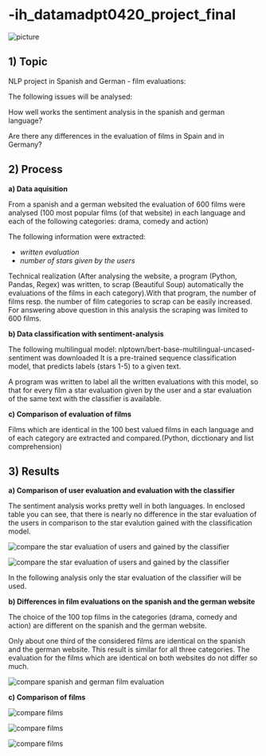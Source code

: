 # -ih_datamadpt0420_project_final

![picture](./charts/film-4208954_640.jpg)

## 1) Topic

NLP project in Spanish and German - film evaluations:

The following issues will be analysed:

How well works the sentiment analysis in the spanish and german language?

Are there any differences in the evaluation of films in Spain and in Germany?


## 2) Process

**a) Data aquisition**

From a spanish and a german websited the evaluation of 600 films were analysed (100 most popular films (of that website) in each language and each of the following categories: drama, comedy and action)

The following information were extracted:

* _written evaluation_
* _number of stars given by the users_ 

Technical realization (After analysing the website, a program (Python, Pandas, Regex) was written, to scrap (Beautiful Soup) automatically the evaluations of the films in each category).With that program, the number of films resp. the number of film categories to scrap can be easily increased. For answering above question in this analysis the scraping was limited to 600 films. 

**b) Data classification with sentiment-analysis**

The following multilingual model:  nlptown/bert-base-multilingual-uncased-sentiment was downloaded 
It is a pre-trained sequence classification model, that predicts labels (stars 1-5) to a given text. 

A program was written to label all the written evaluations with this model, so that for every film a star evaluation given by the user and a star evaluation of the same
text with the classifier is available. 

**c) Comparison of evaluation of films**

Films which are identical in the 100 best valued films in each language and of each category are extracted and compared.(Python, dicctionary and list comprehension)

## 3) Results

**a) Comparison of user evaluation and evaluation with the classifier**

The sentiment analysis works pretty well in both languages. In enclosed table you can see, that there is nearly no difference in the star evaluation of the users 
in comparison to the star evalution gained with the classification model. 


![compare the star evaluation of users and gained by the classifier](./charts/violinplot_classifier_user.png)


![compare the star evaluation of users and gained by the classifier](./charts/table_classifier_user_comparison.png)


In the following analysis only the star evaluation of the classifier will be used. 

**b) Differences in film evaluations on the spanish and the german website**

The choice of the 100 top films in the categories (drama, comedy and action) are different on the spanish and the german website. 

Only about one third of the considered films are identical on the spanish and the german website. This result is similar for
all three categories. The evaluation for the films which are identical on both websites do not differ so much. 


![compare spanish and german film evaluation](./charts/table_comparison_of_spanish_and_german_film_evaluations.png)

**c) Comparison of films**

![compare films](./charts/drama_evaluation_sp_ge.png)

![compare films](./charts/comedy_evaluation_sp_ge.png)

![compare films](./charts/action_evaluation_sp_ge.png)


